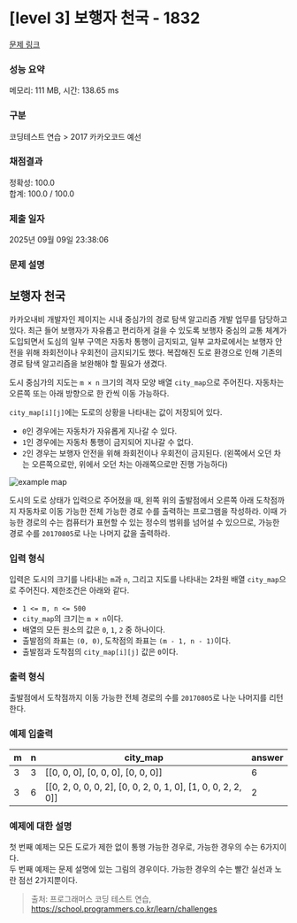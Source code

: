 # [level 3] 보행자 천국 - 1832 

[문제 링크](https://school.programmers.co.kr/learn/courses/30/lessons/1832?language=java) 

### 성능 요약

메모리: 111 MB, 시간: 138.65 ms

### 구분

코딩테스트 연습 > 2017 카카오코드 예선

### 채점결과

정확성: 100.0<br/>합계: 100.0 / 100.0

### 제출 일자

2025년 09월 09일 23:38:06

### 문제 설명

<h2>보행자 천국</h2>

<p>카카오내비 개발자인 제이지는 시내 중심가의 경로 탐색 알고리즘 개발 업무를 담당하고 있다. 최근 들어 보행자가 자유롭고 편리하게 걸을 수 있도록 보행자 중심의 교통 체계가 도입되면서 도심의 일부 구역은 자동차 통행이 금지되고, 일부 교차로에서는 보행자 안전을 위해 좌회전이나 우회전이 금지되기도 했다. 복잡해진 도로 환경으로 인해 기존의 경로 탐색 알고리즘을 보완해야 할 필요가 생겼다.</p>

<p>도시 중심가의 지도는 <code>m × n</code> 크기의 격자 모양 배열 <code>city_map</code>으로 주어진다. 자동차는 오른쪽 또는 아래 방향으로 한 칸씩 이동 가능하다.</p>

<p><code>city_map[i][j]</code>에는 도로의 상황을 나타내는 값이 저장되어 있다.</p>

<ul>
<li><code>0</code>인 경우에는 자동차가 자유롭게 지나갈 수 있다.</li>
<li><code>1</code>인 경우에는 자동차 통행이 금지되어 지나갈 수 없다.</li>
<li><code>2</code>인 경우는 보행자 안전을 위해 좌회전이나 우회전이 금지된다. (왼쪽에서 오던 차는 오른쪽으로만, 위에서 오던 차는 아래쪽으로만 진행 가능하다)</li>
</ul>

<p><img src="http://t1.kakaocdn.net/codefestival/oneway500.png" title="One Way Map" alt="example map"></p>

<p>도시의 도로 상태가 입력으로 주어졌을 때, 왼쪽 위의 출발점에서 오른쪽 아래 도착점까지 자동차로 이동 가능한 전체 가능한 경로 수를 출력하는 프로그램을 작성하라. 이때 가능한 경로의 수는 컴퓨터가 표현할 수 있는 정수의 범위를 넘어설 수 있으므로, 가능한 경로 수를 <code>20170805</code>로 나눈 나머지 값을 출력하라.</p>

<h3>입력 형식</h3>

<p>입력은 도시의 크기를 나타내는 <code>m</code>과 <code>n</code>, 그리고 지도를 나타내는 2차원 배열 <code>city_map</code>으로 주어진다. 제한조건은 아래와 같다.</p>

<ul>
<li><code>1 &lt;= m, n &lt;= 500</code></li>
<li><code>city_map</code>의 크기는 <code>m × n</code>이다.</li>
<li>배열의 모든 원소의 값은 <code>0</code>, <code>1</code>, <code>2</code> 중 하나이다.</li>
<li>출발점의 좌표는 <code>(0, 0)</code>, 도착점의 좌표는 <code>(m - 1, n - 1)</code>이다.</li>
<li>출발점과 도착점의 <code>city_map[i][j]</code> 값은 <code>0</code>이다.</li>
</ul>

<h3>출력 형식</h3>

<p>출발점에서 도착점까지 이동 가능한 전체 경로의 수를 <code>20170805</code>로 나눈 나머지를 리턴한다.</p>

<h3>예제 입출력</h3>
<table class="table">
        <thead><tr>
<th>m</th>
<th>n</th>
<th>city_map</th>
<th>answer</th>
</tr>
</thead>
        <tbody><tr>
<td>3</td>
<td>3</td>
<td>[[0, 0, 0], [0, 0, 0], [0, 0, 0]]</td>
<td>6</td>
</tr>
<tr>
<td>3</td>
<td>6</td>
<td>[[0, 2, 0, 0, 0, 2], [0, 0, 2, 0, 1, 0], [1, 0, 0, 2, 2, 0]]</td>
<td>2</td>
</tr>
</tbody>
      </table>
<h3>예제에 대한 설명</h3>

<p>첫 번째 예제는 모든 도로가 제한 없이 통행 가능한 경우로, 가능한 경우의 수는 6가지이다.<br>
두 번째 예제는 문제 설명에 있는 그림의 경우이다. 가능한 경우의 수는 빨간 실선과 노란 점선 2가지뿐이다.</p>


> 출처: 프로그래머스 코딩 테스트 연습, https://school.programmers.co.kr/learn/challenges
